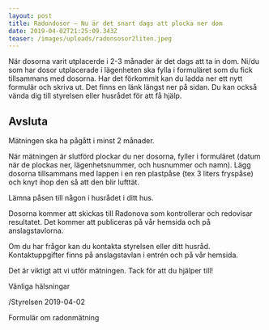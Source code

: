 ```yaml
---
layout: post
title: Radondosor – Nu är det snart dags att plocka ner dom
date: 2019-04-02T21:25:09.343Z
teaser: /images/uploads/radonsosor2liten.jpeg
---
```

När dosorna varit utplacerde i 2-3 månader är det dags att ta in dom. Ni/du som har dosor utplacerade i lägenheten ska fylla i formuläret som du fick tillsammans med dosorna. Har det förkommit kan du ladda ner ett nytt formulär och skriva ut. Det finns en länk längst ner på sidan. Du kan också vända dig till styrelsen eller husrådet för att få hjälp.

## Avsluta

Mätningen ska ha pågått i minst 2 månader.

När mätningen är slutförd plockar du ner dosorna, fyller i formuläret (datum när de plockas ner, lägenhetsnummer, och husnummer och namn). Lägg dosorna tillsammans med lappen i en ren plastpåse (tex 3 liters fryspåse) och knyt ihop den så att den blir lufttät.

Lämna påsen till någon i husrådet i ditt hus. 

Dosorna kommer att skickas till Radonova som kontrollerar och redovisar resultatet. Det kommer att publiceras på vår hemsida och på anslagstavlorna. 

Om du har frågor kan du kontakta styrelsen eller ditt husråd. Kontaktuppgifter finns på anslagstavlan i entrén och på vår hemsida.

Det är viktigt att vi utför mätningen. 
Tack för att du hjälper till! 

Vänliga hälsningar 

/Styrelsen 2019-04-02

Formulär om radonmätning
